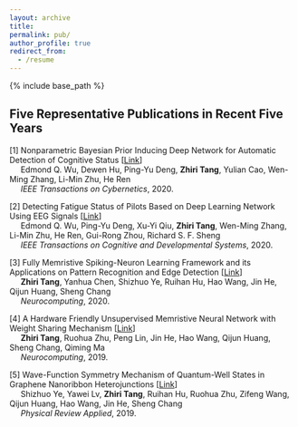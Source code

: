 ```yaml
---
layout: archive
title: 
permalink: pub/
author_profile: true
redirect_from:
  - /resume
---
```


{% include base_path %}

## Five Representative Publications in Recent Five Years

[1] Nonparametric Bayesian Prior Inducing Deep Network for Automatic Detection of Cognitive Status  [[Link](https://ieeexplore.ieee.org/abstract/document/9043894)]  
&nbsp;&nbsp;&nbsp;&nbsp; Edmond Q. Wu, Dewen Hu, Ping-Yu Deng, **Zhiri Tang**, Yulian Cao, Wen-Ming Zhang, Li-Min Zhu, He Ren  
&nbsp;&nbsp;&nbsp;&nbsp; *IEEE Transactions on Cybernetics*, 2020.

[2] Detecting Fatigue Status of Pilots Based on Deep Learning Network Using EEG Signals [[Link](https://ieeexplore.ieee.org/abstract/document/8948246/)]  
&nbsp;&nbsp;&nbsp;&nbsp; Edmond Q. Wu, Ping-Yu Deng, Xu-Yi Qiu, **Zhiri Tang**, Wen-Ming Zhang, Li-Min Zhu, He Ren, Gui-Rong Zhou, Richard S. F. Sheng  
&nbsp;&nbsp;&nbsp;&nbsp; *IEEE Transactions on Cognitive and Developmental Systems*, 2020.

[3] Fully Memristive Spiking-Neuron Learning Framework and its Applications on Pattern Recognition and Edge Detection [[Link](https://arxiv.org/abs/1901.05258)]  
&nbsp;&nbsp;&nbsp;&nbsp; **Zhiri Tang**, Yanhua Chen, Shizhuo Ye, Ruihan Hu, Hao Wang, Jin He, Qijun Huang, Sheng Chang  
&nbsp;&nbsp;&nbsp;&nbsp; *Neurocomputing*, 2020.

[4] A Hardware Friendly Unsupervised Memristive Neural Network with Weight Sharing Mechanism [[Link](https://arxiv.org/abs/1901.00100)]  
&nbsp;&nbsp;&nbsp;&nbsp; **Zhiri Tang**, Ruohua Zhu, Peng Lin, Jin He, Hao Wang, Qijun Huang, Sheng Chang, Qiming Ma  
&nbsp;&nbsp;&nbsp;&nbsp; *Neurocomputing*, 2019.

[5] Wave-Function Symmetry Mechanism of Quantum-Well States in Graphene Nanoribbon Heterojunctions [[Link](https://journals.aps.org/prapplied/abstract/10.1103/PhysRevApplied.12.044018)]  
&nbsp;&nbsp;&nbsp;&nbsp; Shizhuo Ye, Yawei Lv, **Zhiri Tang**, Ruihan Hu, Ruohua Zhu, Zifeng Wang, Qijun Huang, Hao Wang, Jin He, Sheng Chang  
&nbsp;&nbsp;&nbsp;&nbsp; *Physical Review Applied*, 2019.
